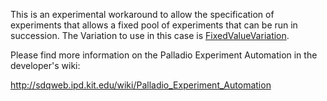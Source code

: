 This is an experimental workaround to allow the specification of experiments that allows a fixed pool of experiments that can be run in succession.
The Variation to use in this case is [FixedValueVariation](https://github.com/PalladioSimulator/Palladio-Addons-ExperimentAutomation/blob/dev-add-fixed-experiment-setup/bundles/org.palladiosimulator.experimentautomation.application/src/org/palladiosimulator/experimentautomation/application/variation/FixedValueVariation.java).

Please find more information on the Palladio Experiment Automation in the developer's wiki:

http://sdqweb.ipd.kit.edu/wiki/Palladio_Experiment_Automation